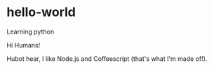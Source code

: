 # hello-world
Learning python

Hi Humans!

Hubot hear, I like Node.js and Coffeescript (that's what I'm made of!).
